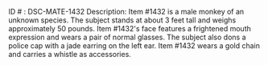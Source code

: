 ID # : DSC-MATE-1432
Description: Item #1432 is a male monkey of an unknown species. The subject stands at about 3 feet tall and weighs approximately 50 pounds. Item #1432's face features a frightened mouth expression and wears a pair of normal glasses. The subject also dons a police cap with a jade earring on the left ear. Item #1432 wears a gold chain and carries a whistle as accessories.